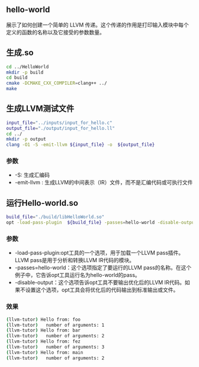 ## hello-world

展示了如何创建一个简单的 LLVM 传递。这个传递的作用是打印输入模块中每个定义的函数的名称以及它接受的参数数量。

## 生成.so

```bash
cd ../HelloWorld
mkdir -p build
cd build
cmake -DCMAKE_CXX_COMPILER=clang++ ../
make
```

## 生成LLVM测试文件

```bash
input_file="../inputs/input_for_hello.c"
output_file="./output/input_for_hello.ll"
cd ../
mkdir -p output
clang -O1 -S -emit-llvm ${input_file} -o  ${output_file}

```

### 参数

* -S: 生成汇编码
* -emit-llvm : 生成LLVM的中间表示（IR）文件，而不是汇编代码或可执行文件

## 运行Hello-world.so

```bash
build_file="./build/libHelloWorld.so"
opt -load-pass-plugin  ${build_file} -passes=hello-world -disable-output ${output_file}
```



### 参数

* -load-pass-plugin:opt工具的一个选项，用于加载一个LLVM pass插件。LLVM pass是用于分析和转换LLVM IR代码的模块。
* -passes=hello-world：这个选项指定了要运行的LLVM pass的名称。在这个例子中，它告诉opt工具运行名为hello-world的pass。
* -disable-output：这个选项告诉opt工具不要输出优化后的LLVM IR代码。如果不设置这个选项，opt工具会将优化后的代码输出到标准输出或文件。

### 效果

```bash
(llvm-tutor) Hello from: foo
(llvm-tutor)   number of arguments: 1
(llvm-tutor) Hello from: bar
(llvm-tutor)   number of arguments: 2
(llvm-tutor) Hello from: fez
(llvm-tutor)   number of arguments: 3
(llvm-tutor) Hello from: main
(llvm-tutor)   number of arguments: 2
```
